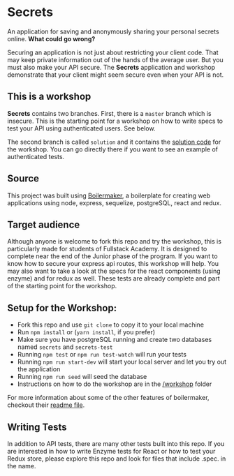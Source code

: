 # Secrets

An application for saving and anonymously sharing your personal secrets online. **What could go wrong?**

Securing an application is not just about restricting your client code. That may keep private information out of the hands of the average user. But you must also make your API secure. The **Secrets** application and workshop demonstrate that your client might seem secure even when your API is not.

## This is a workshop

**Secrets** contains two branches. First, there is a `master` branch which is insecure. This is the starting point for a workshop on how to write specs to test your API using authenticated users. See below.

The second branch is called `solution` and it contains the [solution code](https://github.com/mullaney/secrets/tree/solution) for the workshop. You can go directly there if you want to see an example of authenticated tests.

## Source

This project was built using [Boilermaker](https://github.com/FullstackAcademy/boilermaker), a boilerplate for creating web applications using node, express, sequelize, postgreSQL, react and redux. 

## Target audience

Although anyone is welcome to fork this repo and try the workshop, this is particularly made for students of Fullstack Academy. It is designed to complete near the end of the Junior phase of the program. If you want to know how to secure your express api routes, this workshop will help. You may also want to take a look at the specs for the react components (using enzyme) and for redux as well. These tests are already complete and part of the starting point for the workshop.

## Setup for the Workshop:

* Fork this repo and use `git clone` to copy it to your local machine
* Run `npm install` or (`yarn install`, if you prefer)
* Make sure you have postgreSQL running and create two databases named `secrets` and `secrets-test`
* Running `npm test` or `npm run test-watch` will run your tests
* Running `npm run start-dev` will start your local server and let you try out the application
* Running `npm run seed` will seed the database
* Instructions on how to do the workshop are in the [/workshop](https://github.com/mullaney/secrets/tree/master/workshop) folder

For more information about some of the other features of boilermaker, checkout their [readme file](https://github.com/FullstackAcademy/boilermaker/blob/master/README.md).

## Writing Tests

In addition to API tests, there are many other tests built into this repo. If you are interested in how to write Enzyme tests for React or how to test your Redux store, please explore this repo and look for files that include .spec. in the name.